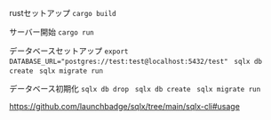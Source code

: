 rustセットアップ
```cargo build ```

サーバー開始
```cargo run ```

データベースセットアップ
```export DATABASE_URL="postgres://test:test@localhost:5432/test" ```
```sqlx db create ```
```sqlx migrate run ```

データベース初期化
```sqlx db drop ```
```sqlx db create ```
```sqlx migrate run ```

https://github.com/launchbadge/sqlx/tree/main/sqlx-cli#usage